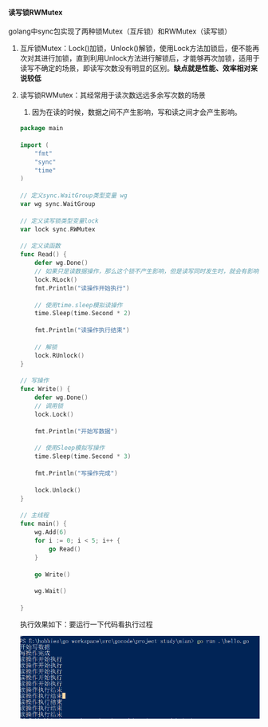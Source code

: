 #### 读写锁RWMutex

golang中sync包实现了两种锁Mutex（互斥锁）和RWMutex（读写锁）

1. 互斥锁Mutex：Lock()加锁，Unlock()解锁，使用Lock方法加锁后，便不能再次对其进行加锁，直到利用Unlock方法进行解锁后，才能够再次加锁，适用于读写不确定的场景，即读写次数没有明显的区别。<strong>缺点就是性能、效率相对来说较低</strong>

2. 读写锁RWMutex：其经常用于读次数远远多余写次数的场景

    1. 因为在读的时候，数据之间不产生影响，写和读之间才会产生影响。

    ```go
    package main
    
    import (
    	"fmt"
    	"sync"
    	"time"
    )
    
    // 定义sync.WaitGroup类型变量 wg
    var wg sync.WaitGroup
    
    // 定义读写锁类型变量lock
    var lock sync.RWMutex
    
    // 定义读函数
    func Read() {
    	defer wg.Done()
    	// 如果只是读数据操作，那么这个锁不产生影响，但是读写同时发生时，就会有影响
    	lock.RLock()
    	fmt.Println("读操作开始执行")
    
    	// 使用time.sleep模拟读操作
    	time.Sleep(time.Second * 2)
    
    	fmt.Println("读操作执行结束")
    
    	// 解锁
    	lock.RUnlock()
    }
    
    // 写操作
    func Write() {
    	defer wg.Done()
    	// 调用锁
    	lock.Lock()
    
    	fmt.Println("开始写数据")
    
    	// 使用Sleep模拟写操作
    	time.Sleep(time.Second * 3)
    
    	fmt.Println("写操作完成")
    
    	lock.Unlock()
    }
    
    // 主线程
    func main() {
    	wg.Add(6)
    	for i := 0; i < 5; i++ {
    		go Read()
    	}
    
    	go Write()
    
    	wg.Wait()
    
    }
    
    ```

    执行效果如下：要运行一下代码看执行过程

    ![RLock](../image/Rlock.png)
